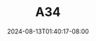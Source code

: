 --- 
title: "A34"
description: "streaming bokeh A34  tele full terbaru"
date: 2024-08-13T01:40:17-08:00
file_code: "e62tleomqv6y"
draft: false
cover: "cjput9v82n7tiaqb.jpg"
tags: [""]
length: 60
fld_id: "1483191"
foldername: "Ayu esempe"
categories: ["Ayu esempe"]
views: 0
---
